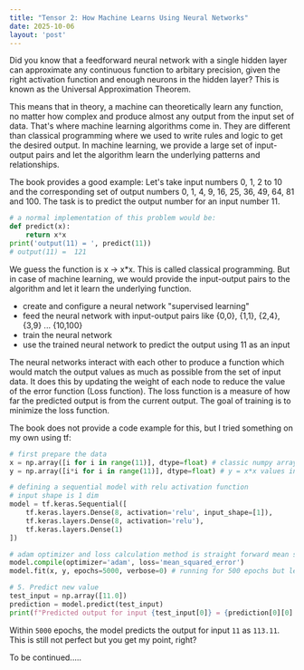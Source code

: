 ```yaml
---
title: "Tensor 2: How Machine Learns Using Neural Networks"
date: 2025-10-06
layout: 'post'
---
```


Did you know that a feedforward neural network with a single hidden layer can approximate any continuous function to arbitary precision, given the right activation function and enough neurons in the hidden layer? This is known as the Universal Approximation Theorem.

<!--more-->

This means that in theory, a machine can theoretically learn any function, no matter how complex and produce almost any output from the input set of data. That's where machine learning algorithms come in. They are different than classical programming where we used to write rules and logic to get the desired output. In machine learning, we provide a large set of input-output pairs and let the algorithm learn the underlying patterns and relationships.

The book provides a good example:
Let's take input numbers 0, 1, 2 to 10 and the corresponding set of output numbers 0, 1, 4, 9, 16, 25, 36, 49, 64, 81 and 100. The task is to predict the output number for an input number 11.

```python
# a normal implementation of this problem would be:
def predict(x): 
    return x*x
print('output(11) = ', predict(11))
# output(11) =  121
```

We guess the function is x -> x*x. This is called classical programming. But in case of machine learning, we would provide the input-output pairs to the algorithm and let it learn the underlying function.

- create and configure a neural network "supervised learning"
- feed the neural network with input-output pairs like {0,0}, {1,1}, {2,4}, {3,9} ... {10,100}
- train the neural network
- use the trained neural network to predict the output using 11 as an input

The neural networks interact with each other to produce a function which would match the output values as much as possible from the set of input data. It does this by updating the weight of each node to reduce the value of the error function (Loss function). The loss function is a measure of how far the predicted output is from the current output. The goal of training is to minimize the loss function.

The book does not provide a code example for this, but I tried something on my own using tf:

```python
# first prepare the data
x = np.array([i for i in range(11)], dtype=float) # classic numpy array definition
y = np.array([i*i for i in range(11)], dtype=float) # y = x*x values in numpy array

# defining a sequential model with relu activation function
# input shape is 1 dim
model = tf.keras.Sequential([
    tf.keras.layers.Dense(8, activation='relu', input_shape=[1]),
    tf.keras.layers.Dense(8, activation='relu'),
    tf.keras.layers.Dense(1)
])

# adam optimizer and loss calculation method is straight forward mean squared error
model.compile(optimizer='adam', loss='mean_squared_error')
model.fit(x, y, epochs=5000, verbose=0) # running for 500 epochs but lets see

# 5. Predict new value
test_input = np.array([11.0])
prediction = model.predict(test_input)
print(f"Predicted output for input {test_input[0]} = {prediction[0][0]:.2f}")
```

Within `5000` epochs, the model predicts the output for input `11` as `113.11`. This is still not perfect but you get my point, right?

To be continued.....
